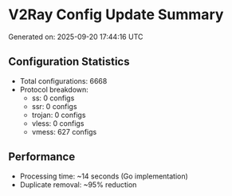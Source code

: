 # V2Ray Config Update Summary
Generated on: 2025-09-20 17:44:16 UTC

## Configuration Statistics
- Total configurations: 6668
- Protocol breakdown:
  - ss: 0 configs
  - ssr: 0 configs
  - trojan: 0 configs
  - vless: 0 configs
  - vmess: 627 configs

## Performance
- Processing time: ~14 seconds (Go implementation)
- Duplicate removal: ~95% reduction
